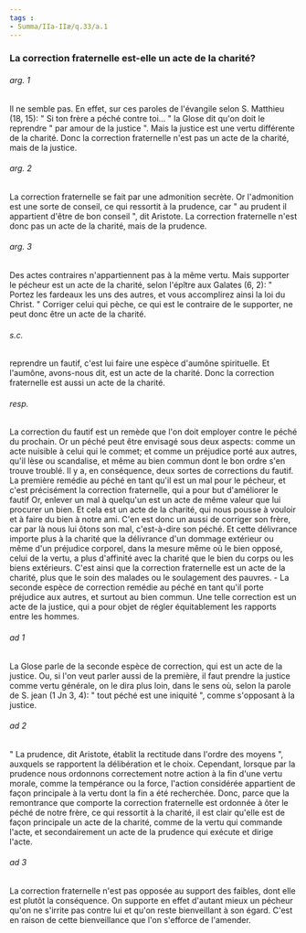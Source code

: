 ```yaml
---
tags : 
- Summa/IIa-IIæ/q.33/a.1
---
```


### La correction fraternelle est-elle un acte de la charité?

###### arg. 1
Il ne semble pas. En effet, sur ces paroles de l'évangile selon S. Matthieu (18, 15): " Si ton frère a péché contre toi... " la Glose dit qu'on doit le reprendre " par amour de la justice ". Mais la justice est une vertu différente de la charité. Donc la correction fraternelle n'est pas un acte de la charité, mais de la justice. 

###### arg. 2
La correction fraternelle se fait par une admonition secrète. Or l'admonition est une sorte de conseil, ce qui ressortit à la prudence, car " au prudent il appartient d'être de bon conseil ", dit Aristote. La correction fraternelle n'est donc pas un acte de la charité, mais de la prudence. 

###### arg. 3
Des actes contraires n'appartiennent pas à la même vertu. Mais supporter le pécheur est un acte de la charité, selon l'épître aux Galates (6, 2): " Portez les fardeaux les uns des autres, et vous accomplirez ainsi la loi du Christ. " Corriger celui qui pèche, ce qui est le contraire de le supporter, ne peut donc être un acte de la charité. 

###### s.c.
reprendre un fautif, c'est lui faire une espèce d'aumône spirituelle. Et l'aumône, avons-nous dit, est un acte de la charité. Donc la correction fraternelle est aussi un acte de la charité. 

###### resp.
La correction du fautif est un remède que l'on doit employer contre le péché du prochain. Or un péché peut être envisagé sous deux aspects: comme un acte nuisible à celui qui le commet; et comme un préjudice porté aux autres, qu'il lèse ou scandalise, et même au bien commun dont le bon ordre s'en trouve troublé. Il y a, en conséquence, deux sortes de corrections du fautif. La première remédie au péché en tant qu'il est un mal pour le pécheur, et c'est précisément la correction fraternelle, qui a pour but d'améliorer le fautif Or, enlever un mal à quelqu'un est un acte de même valeur que lui procurer un bien. Et cela est un acte de la charité, qui nous pousse à vouloir et à faire du bien à notre ami. C'en est donc un aussi de corriger son frère, car par là nous lui ôtons son mal, c'est-à-dire son péché. Et cette délivrance importe plus à la charité que la délivrance d'un dommage extérieur ou même d'un préjudice corporel, dans la mesure même où le bien opposé, celui de la vertu, a plus d'affinité avec la charité que le bien du corps ou les biens extérieurs. C'est ainsi que la correction fraternelle est un acte de la charité, plus que le soin des malades ou le soulagement des pauvres. - La seconde espèce de correction remédie au péché en tant qu'il porte préjudice aux autres, et surtout au bien commun. Une telle correction est un acte de la justice, qui a pour objet de régler équitablement les rapports entre les hommes. 

###### ad 1
La Glose parle de la seconde espèce de correction, qui est un acte de la justice. Ou, si l'on veut parler aussi de la première, il faut prendre la justice comme vertu générale, on le dira plus loin, dans le sens où, selon la parole de S. jean (1 Jn 3, 4): " tout péché est une iniquité ", comme s'opposant à la justice. 

###### ad 2
" La prudence, dit Aristote, établit la rectitude dans l'ordre des moyens ", auxquels se rapportent la délibération et le choix. Cependant, lorsque par la prudence nous ordonnons correctement notre action à la fin d'une vertu morale, comme la tempérance ou la force, l'action considérée appartient de façon principale à la vertu dont la fin a été recherchée. Donc, parce que la remontrance que comporte la correction fraternelle est ordonnée à ôter le péché de notre frère, ce qui ressortit à la charité, il est clair qu'elle est de façon principale un acte de la charité, comme de la vertu qui commande l'acte, et secondairement un acte de la prudence qui exécute et dirige l'acte. 

###### ad 3
La correction fraternelle n'est pas opposée au support des faibles, dont elle est plutôt la conséquence. On supporte en effet d'autant mieux un pécheur qu'on ne s'irrite pas contre lui et qu'on reste bienveillant à son égard. C'est en raison de cette bienveillance que l'on s'efforce de l'amender. 

